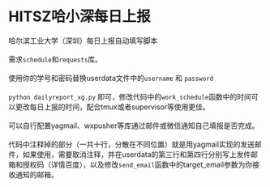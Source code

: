 # HITSZ哈小深每日上报
哈尔滨工业大学（深圳）每日上报自动填写脚本
<br><br>
需求`schedule`和`requests`库。
<br><br>
使用你的学号和密码替换userdata文件中的`username` 和 `password`
<br><br>
`python dailyreport_xg.py` 即可，修改代码中的`work_schedule`函数中的时间可以更改每日上报的时间，配合tmux或者supervisor等使用更佳。
<br><br>
可以自行配置yagmail、wxpusher等库通过邮件或微信通知自己填报是否完成。
<br><br>
代码中注释掉的部分（一共十行，分散在不同位置）就是用yagmail实现的发送邮件，如果使用，需要取消注释，并在userdata的第三行和第四行分别写上发件邮箱和授权码（详情百度），以及修改`send_email`函数中的target_email参数为你接收通知的邮箱。
